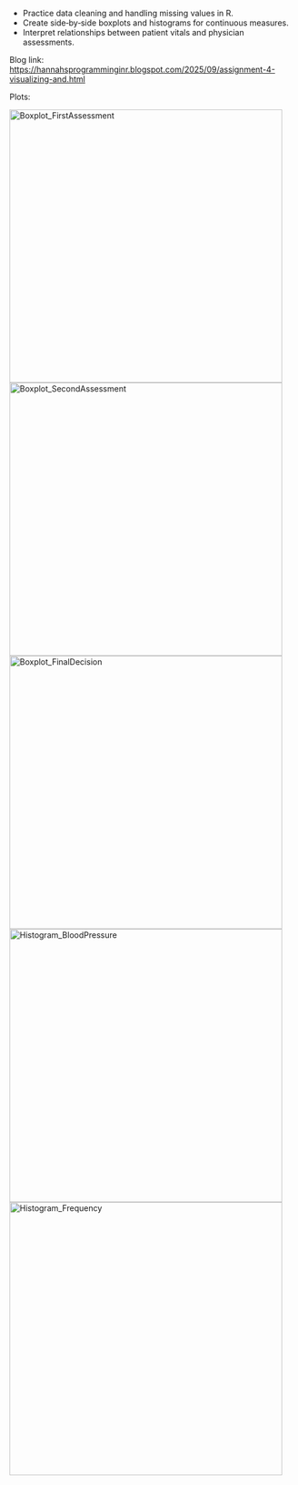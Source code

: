 - Practice data cleaning and handling missing values in R.
- Create side‑by‑side boxplots and histograms for continuous measures.
- Interpret relationships between patient vitals and physician assessments.

Blog link: https://hannahsprogramminginr.blogspot.com/2025/09/assignment-4-visualizing-and.html

Plots:


<img width="480" height="480" alt="Boxplot_FirstAssessment" src="https://github.com/user-attachments/assets/11baa708-e8f3-4511-bc87-c5c77570f7b1" />
<img width="480" height="480" alt="Boxplot_SecondAssessment" src="https://github.com/user-attachments/assets/ed1e31e7-1383-41a6-9fdf-132e224f0793" />
<img width="480" height="480" alt="Boxplot_FinalDecision" src="https://github.com/user-attachments/assets/86450181-e014-49cc-93be-a52dab48a7fe" />
<img width="480" height="480" alt="Histogram_BloodPressure" src="https://github.com/user-attachments/assets/b51c4675-64aa-4d0a-9f30-24a28efeae79" />
<img width="480" height="480" alt="Histogram_Frequency" src="https://github.com/user-attachments/assets/54d9f17b-2f60-4302-9de9-371ecff30c2c" />
